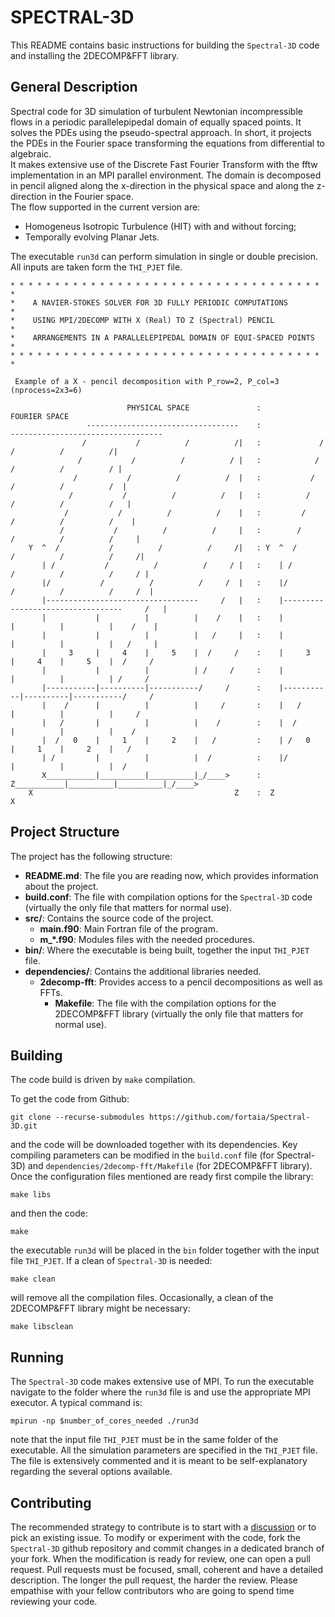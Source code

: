 # SPECTRAL-3D

This README contains basic instructions for building the `Spectral-3D` code and installing the 2DECOMP&FFT library.

## General Description

Spectral code for 3D simulation of turbulent Newtonian incompressible flows in a periodic parallelepipedal domain 
of equally spaced points. It solves the PDEs using the pseudo-spectral approach. In short, it projects the PDEs in the Fourier space transforming the equations 
from differential to algebraic. 
\
It makes extensive use of the Discrete Fast Fourier Transform with the fftw 
implementation in an MPI parallel environment. The domain is decomposed in pencil aligned along the x-direction in the physical space and along the 
z-direction in the Fourier space. 
\
The flow supported in the current version are:
- Homogeneus Isotropic Turbulence (HIT) with and without forcing;
- Temporally evolving Planar Jets.

The executable `run3d` can perform simulation in single or double precision. All inputs are taken form the `THI_PJET` file.


```
* * * * * * * * * * * * * * * * * * * * * * * * * * * * * * * * * * * *
*    A NAVIER-STOKES SOLVER FOR 3D FULLY PERIODIC COMPUTATIONS        *
*    USING MPI/2DECOMP WITH X (Real) TO Z (Spectral) PENCIL           *
*    ARRANGEMENTS IN A PARALLELEPIPEDAL DOMAIN OF EQUI-SPACED POINTS  *
* * * * * * * * * * * * * * * * * * * * * * * * * * * * * * * * * * * *    

 Example of a X - pencil decomposition with P_row=2, P_col=3 (nprocess=2x3=6)

                          PHYSICAL SPACE               :                       FOURIER SPACE
                 ----------------------------------    :              ----------------------------------
                /           /          /          /|   :             /           /          /          /|
               /           /          /          / |   :            /           /          /          / |
              /           /          /          /  |   :           /           /          /          /  |
             /           /          /          /   |   :          /           /          /          /   |
            /           /          /          /    |   :         /           /          /          /    |
           /           /          /          /     |   :        /           /          /          /     |
    Y  ^  /           /          /          /     /|   : Y  ^  /           /          /          /     /|
       | /           /          /          /     / |   :    | /           /          /          /     / |
       |/           /          /          /     /  |   :    |/           /          /          /     /  |
       |----------------------------------     /   |   :    |----------------------------------     /   |
       |           |          |          |    /    |   :    |           |          |          |    /    |
       |           |          |          |   /     |   :    |           |          |          |   /     |
       |     3     |     4    |     5    |  /     /    :    |     3     |     4    |     5    |  /     /
       |           |          |          | /     /     :    |           |          |          | /     /
       |-----------|----------|-----------/     /      :    |-----------|----------|-----------/     /
       |    /      |          |          |     /       :    |   /       |          |          |     /
       |   /       |          |          |    /        :    |  /        |          |          |    /
       |  /   0    |     1    |     2    |   /         :    | /   0     |     1    |     2    |   /
       | /         |          |          |  /          :    |/          |          |          |  /
       X___________|__________|__________|_/____>      :    Z___________|__________|__________|_/____>
    X                                             Z    :  Z                                             X
```
## Project Structure

The project has the following structure:

- **README.md**: The file you are reading now, which provides information about the project.
- **build.conf**: The file with compilation options for the `Spectral-3D` code (virtually the only file that matters for normal use).
- **src/**: Contains the source code of the project.
  - **main.f90**: Main Fortran file of the program.
  - **m_\*.f90**: Modules files with the needed procedures.
- **bin/**: Where the executable is being built, together the input `THI_PJET` file.
- **dependencies/**: Contains the additional libraries needed.
  - **2decomp-fft**: Provides access to a pencil decompositions as well as FFTs. 
    - **Makefile**: The file with the compilation options for the 2DECOMP&FFT library (virtually the only file that matters for normal use).

## Building

The code build is driven by `make` compilation. 

To get the code from Github:
```
git clone --recurse-submodules https://github.com/fortaia/Spectral-3D.git
```
and the code will be downloaded together with its dependencies. Key compiling parameters can be modified in 
the `build.conf` file (for Spectral-3D) and `dependencies/2decomp-fft/Makefile` (for 2DECOMP&FFT library).
Once the configuration files mentioned are ready first compile the library:
```
make libs
```
and then the code:
```
make
```
the executable `run3d` will be placed in the `bin` folder together with the input file `THI_PJET`.
If a clean of `Spectral-3D` is needed:
```
make clean
```
will remove all the compilation files. Occasionally, a clean of the 2DECOMP&FFT library might be
necessary:
```
make libsclean
```
## Running
The `Spectral-3D` code makes extensive use of MPI. To run the executable navigate to the folder where the `run3d` 
file is and use the appropriate MPI executor. A typical command is:
```
mpirun -np $number_of_cores_needed ./run3d
```
note that the input file `THI_PJET` must be in the same folder of the executable. All the simulation parameters are 
specified in the `THI_PJET` file. The file is extensively commented and it is meant to be self-explanatory
regarding the several options available.

## Contributing
The recommended strategy to contribute is to start with a [discussion](https://github.com/fortaia/Spectral-3D.git/discussions) 
or to pick an existing issue. To modify or experiment with the code, fork the `Spectral-3D` github repository and 
commit changes in a dedicated branch of your fork. When the modification is ready for review, one can 
open a pull request. Pull requests must be focused, small, coherent and have a detailed description.
The longer the pull request, the harder the review. Please empathise with your fellow contributors who are going to spend time reviewing your code.


